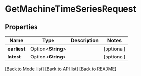 # GetMachineTimeSeriesRequest

## Properties

Name | Type | Description | Notes
------------ | ------------- | ------------- | -------------
**earliest** | Option<**String**> |  | [optional]
**latest** | Option<**String**> |  | [optional]

[[Back to Model list]](../README.md#documentation-for-models) [[Back to API list]](../README.md#documentation-for-api-endpoints) [[Back to README]](../README.md)


